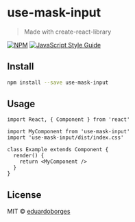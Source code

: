 # use-mask-input

> Made with create-react-library

[![NPM](https://img.shields.io/npm/v/use-mask-input.svg)](https://www.npmjs.com/package/use-mask-input) [![JavaScript Style Guide](https://img.shields.io/badge/code_style-standard-brightgreen.svg)](https://standardjs.com)

## Install

```bash
npm install --save use-mask-input
```

## Usage

```tsx
import React, { Component } from 'react'

import MyComponent from 'use-mask-input'
import 'use-mask-input/dist/index.css'

class Example extends Component {
  render() {
    return <MyComponent />
  }
}
```

## License

MIT © [eduardoborges](https://github.com/eduardoborges)
